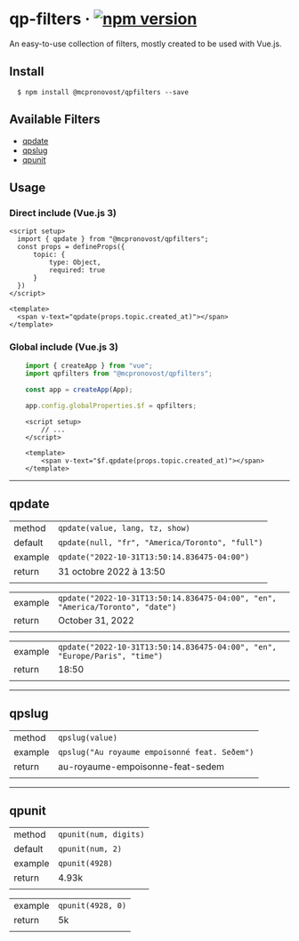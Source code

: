 # qp-filters &middot; [![npm version](https://img.shields.io/npm/v/@mcpronovost/qpfilters.svg?style=flat)](https://www.npmjs.com/package/@mcpronovost/qpfilters)

An easy-to-use collection of filters, mostly created to be used with Vue.js.

## Install

```
  $ npm install @mcpronovost/qpfilters --save
```

## Available Filters

* [qpdate](#qpdate)
* [qpslug](#qpslug)
* [qpunit](#qpunit)

## Usage

### Direct include (Vue.js 3)

``` vue
<script setup>
  import { qpdate } from "@mcpronovost/qpfilters";
  const props = defineProps({
      topic: {
          type: Object,
          required: true
      }
  })
</script>

<template>
  <span v-text="qpdate(props.topic.created_at)"></span>
</template>
```

### Global include (Vue.js 3)

``` javascript
    import { createApp } from "vue";
    import qpfilters from "@mcpronovost/qpfilters";

    const app = createApp(App);

    app.config.globalProperties.$f = qpfilters;
```

``` vue
    <script setup>
        // ...
    </script>

    <template>
        <span v-text="$f.qpdate(props.topic.created_at)"></span>
    </template>
```

--------------------------------------------------------------------

## qpdate

| | |
| :-- | :-- |
| method | `qpdate(value, lang, tz, show)` |
| default | `qpdate(null, "fr", "America/Toronto", "full")` |
| example | `qpdate("2022-10-31T13:50:14.836475-04:00")` |
| return | 31 octobre 2022 à 13:50 |
| | |

| | |
| :-- | :-- |
| example | `qpdate("2022-10-31T13:50:14.836475-04:00", "en", "America/Toronto", "date")` |
| return | October 31, 2022 |
| | |

| | |
| :-- | :-- |
| example | `qpdate("2022-10-31T13:50:14.836475-04:00", "en", "Europe/Paris", "time")` |
| return | 18:50 |
| | |

--------------------------------------------------------------------

## qpslug

| | |
| :-- | :-- |
| method | `qpslug(value)` |
| example | `qpslug("Au royaume empoisonné feat. Seðem")` |
| return | au-royaume-empoisonne-feat-sedem |
| | |

--------------------------------------------------------------------

## qpunit

| | |
| :-- | :-- |
| method | `qpunit(num, digits)` |
| default | `qpunit(num, 2)` |
| example | `qpunit(4928)` |
| return | 4.93k |
| | |

| | |
| :-- | :-- |
| example | `qpunit(4928, 0)` |
| return | 5k |
| | |
